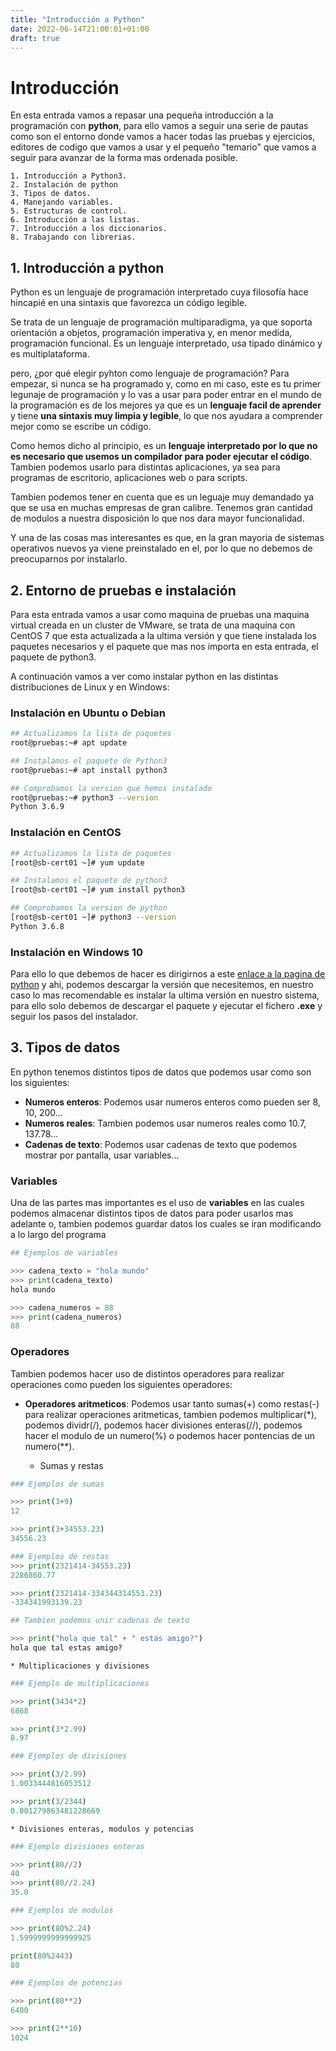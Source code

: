 ```yaml
---
title: "Introducción a Python"
date: 2022-06-14T21:00:01+01:00
draft: true
---
```


# Introducción

En esta entrada vamos a repasar una pequeña introducción a la programación con **python**, para ello vamos a seguir una serie de pautas como son el entorno donde vamos a hacer todas las pruebas y ejercicios, editores de codigo que vamos a usar y el pequeño "temario" que vamos a seguir para avanzar de la forma mas ordenada posible.

	1. Introducción a Python3.
	2. Instalación de python
	3. Tipos de datos.
	4. Manejando variables.
	5. Estructuras de control.
	6. Introducción a las listas.
	7. Introducción a los diccionarios.
	8. Trabajando con librerias.
	
## 1. Introducción a python

Python es un lenguaje de programación interpretado cuya filosofía hace hincapié en una sintaxis que favorezca un código legible.

Se trata de un lenguaje de programación multiparadigma, ya que soporta orientación a objetos, programación imperativa y, en menor medida, programación funcional. Es un lenguaje interpretado, usa tipado dinámico y es multiplataforma.

pero, ¿por qué elegir pyhton como lenguaje de programación? Para empezar, si nunca se ha programado y, como en mi caso, este es tu primer legunaje de programación y lo vas a usar para poder entrar en el mundo de la programación es de los mejores ya que es un **lenguaje facil de aprender** y tiene **una sintaxis muy limpia y legible**, lo que nos ayudara a comprender mejor como se escribe un código.

Como hemos dicho al principio, es un **lenguaje interpretado por lo que no es necesario que usemos un compilador para poder ejecutar el código**. Tambien podemos usarlo para distintas aplicaciones, ya sea para programas de escritorio, aplicaciones web o para scripts.

Tambien podemos tener en cuenta que es un leguaje muy demandado ya que se usa en muchas empresas de gran calibre. Tenemos gran cantidad de modulos a nuestra disposición lo que nos dara mayor funcionalidad.

Y una de las cosas mas interesantes es que, en la gran mayoria de sistemas operativos nuevos ya viene preinstalado en el, por lo que no debemos de preocuparnos por instalarlo.


## 2. Entorno de pruebas e instalación

Para esta entrada vamos a usar como maquina de pruebas una maquina virtual creada en un cluster de VMware, se trata de una maquina con CentOS 7 que esta actualizada a la ultima versión y que tiene instalada los paquetes necesarios y el paquete que mas nos importa en esta entrada, el paquete de python3.

A continuación vamos a ver como instalar python en las distintas distribuciones de Linux y en Windows:

### Instalación en Ubuntu o Debian
```bash
## Actualizamos la lista de paquetes
root@pruebas:~# apt update

## Instalamos el paquete de Python3
root@pruebas:~# apt install python3

## Comprobamos la version que hemos instalado
root@pruebas:~# python3 --version
Python 3.6.9
```

### Instalación en CentOS
```bash
## Actualizamos la lista de paquetes
[root@sb-cert01 ~]# yum update

## Instalamos el paquete de python3
[root@sb-cert01 ~]# yum install python3

## Comprobamos la version de python
[root@sb-cert01 ~]# python3 --version
Python 3.6.8
```

### Instalación en Windows 10

Para ello lo que debemos de hacer es dirigirnos a este [enlace a la pagina de python](https://www.python.org/downloads/) y ahi, podemos descargar la versión que necesitemos, en nuestro caso lo mas recomendable es instalar la ultima versión en nuestro sistema, para ello solo debemos de descargar el paquete y ejecutar el fichero **.exe** y seguir los pasos del instalador.

## 3. Tipos de datos

En python tenemos distintos tipos de datos que podemos usar como son los siguientes:

* **Numeros enteros**: Podemos usar numeros enteros como pueden ser 8, 10, 200...
* **Numeros reales**: Tambien podemos usar numeros reales como 10.7, 137.78...
* **Cadenas de texto**: Podemos usar cadenas de texto que podemos mostrar por pantalla, usar variables...

### Variables

Una de las partes mas importantes es el uso de **variables** en las cuales podemos almacenar distintos tipos de datos para poder usarlos mas adelante o, tambien podemos guardar datos los cuales se iran modificando a lo largo del programa
```python
## Ejemplos de variables

>>> cadena_texto = "hola mundo"
>>> print(cadena_texto)
hola mundo

>>> cadena_numeros = 88
>>> print(cadena_numeros)
88
```

### Operadores

Tambien podemos hacer uso de distintos operadores para realizar operaciones como pueden los siguientes operadores:

* **Operadores aritmeticos**: Podemos usar tanto sumas(+) como restas(-) para realizar operaciones aritmeticas, tambien podemos multiplicar(\*), podemos dividr(/), podemos hacer divisiones enteras(//), podemos hacer el modulo de un numero(%) o podemos hacer pontencias de un numero(\*\*).

	* Sumas y restas
```python
### Ejemplos de sumas

>>> print(3+9)
12

>>> print(3+34553.23)
34556.23

### Ejemplos de restas
>>> print(2321414-34553.23)
2286860.77

>>> print(2321414-334344314553.23)
-334341993139.23

## Tambien podemos unir cadenas de texto

>>> print("hola que tal" + " estas amigo?")
hola que tal estas amigo?
```

	* Multiplicaciones y divisiones
```python
### Ejemplo de multiplicaciones

>>> print(3434*2)
6868

>>> print(3*2.99)
8.97

### Ejemplos de divisiones

>>> print(3/2.99)
1.0033444816053512

>>> print(3/2344)
0.001279863481228669
```

	* Divisiones enteras, modulos y potencias
```python
### Ejemplo divisiones enteras

>>> print(80//2)
40
>>> print(80//2.24)
35.0

### Ejemplos de modulos

>>> print(80%2.24)
1.5999999999999925

print(80%2443)
80

### Ejemplos de potencias

>>> print(80**2)
6400

>>> print(2**10)
1024
```
